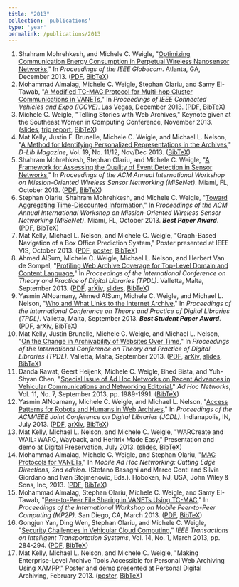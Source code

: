 ```yaml
---
title: "2013"
collection: 'publications'
type: 'year'
permalink: /publications/2013
---
```

1. Shahram Mohrehkesh, and Michele C. Weigle, "[Optimizing Communication Energy Consumption in Perpetual Wireless Nanosensor Networks](http://dx.doi.org/10.1109/GLOCOM.2013.6831128)," In *Proceedings of the IEEE Globecom*. Atlanta, GA, December 2013. ([PDF](http://www.cs.odu.edu/~mweigle/papers/mohrehkesh-globecom13.pdf), [BibTeX](/publications/bibtex#mohrehkesh-globecom13))
1. Mohammad Almalag, Michele C. Weigle, Stephan Olariu, and Samy El-Tawab, "[A Modified TC-MAC Protocol for Multi-hop Cluster Communications in VANETs](http://dx.doi.org/10.1109/ICCVE.2013.6799909)," In *Proceedings of IEEE Connected Vehicles and Expo (ICCVE)*. Las Vegas, December 2013. ([PDF](http://www.cs.odu.edu/~mweigle/papers/almalag-iccve13.pdf), [BibTeX](/publications/bibtex#almalag-iccve13))
1. Michele C. Weigle, "Telling Stories with Web Archives," Keynote given at the Southeast Women in Computing Conference, November 2013. ([slides](http://www.slideshare.net/mweigle/telling-stories-with-web-archives), [trip report](http://ws-dl.blogspot.com/2013/11/2013-11-21-2013-southeast-women-in.html), [BibTeX](/publications/bibtex#weigle-sewic13))
1. Mat Kelly, Justin F. Brunelle, Michele C. Weigle, and Michael L. Nelson, "[A Method for Identifying Personalized Representations in the Archives](http://www.dlib.org/dlib/november13/kelly/11kelly.html)," *D-Lib Magazine*, Vol. 19, No. 11/12, Nov/Dec 2013. ([BibTeX](/publications/bibtex#kelly-dlib13))
1. Shahram Mohrehkesh, Stephan Olariu, and Michele C. Weigle, "[A Framework for Assessing the Quality of Event Detection in Sensor Networks](http://dx.doi.org/10.1145/2509338.2509341)," In *Proceedings of the ACM Annual International Workshop on Mission-Oriented Wireless Sensor Networking (MiSeNet)*. Miami, FL, October 2013. ([PDF](http://www.cs.odu.edu/~mweigle/papers/mohrehkesh-misenet13.pdf), [BibTeX](/publications/bibtex#mohrehkesh-misenet13))
1. Stephan Olariu, Shahram Mohrehkesh, and Michele C. Weigle, "[Toward Aggregating Time-Discounted Information](http://dx.doi.org/10.1145/2509338.2509340)," In *Proceedings of the ACM Annual International Workshop on Mission-Oriented Wireless Sensor Networking (MiSeNet)*. Miami, FL, October 2013. ***Best Paper Award***.  ([PDF](http://www.cs.odu.edu/~mweigle/papers/olariu-misenet13.pdf), [BibTeX](/publications/bibtex#olariu-misenet13))
1. Mat Kelly, Michael L. Nelson, and Michele C. Weigle, "Graph-Based Navigation of a Box Office Prediction System," Poster presented at IEEE VIS, October 2013. ([PDF](http://www.cs.odu.edu/~mkelly/papers/2013_ieeevis_boxofficeprediction.pdf), [poster](http://www.cs.odu.edu/~mkelly/posters/2013_vis_boxoffice.pdf), [BibTeX](/publications/bibtex#kelly-infovis13))
1. Ahmed AlSum, Michele C. Weigle, Michael L. Nelson, and Herbert Van de Sompel, "[Profiling Web Archive Coverage for Top-Level Domain and Content Language](http://dx.doi.org/10.1007/978-3-642-40501-3_7)," In *Proceedings of the International Conference on Theory and Practice of Digital Libraries (TPDL)*. Valletta, Malta, September 2013. ([PDF](http://www.cs.odu.edu/~mln/pubs/tpdl-2013/paper_134.pdf), [arXiv](http://arxiv.org/abs/1309.4008), [slides](http://www.slideshare.net/phonedude/profiling-web-archive-coverage-for-toplevel-domain-and-content-language), [BibTeX](/publications/bibtex#alsum-tpdl13))
1. Yasmin AlNoamany, Ahmed AlSum, Michele C. Weigle, and Michael L. Nelson, "[Who and What Links to the Internet Archive](http://dx.doi.org/10.1007/978-3-642-40501-3_35)," In *Proceedings of the International Conference on Theory and Practice of Digital Libraries (TPDL)*. Valletta, Malta, September 2013. ***Best Student Paper Award***.  ([PDF](http://www.cs.odu.edu/~mln/pubs/tpdl-2013/paper_149.pdf), [arXiv](http://arxiv.org/abs/1309.4016), [BibTeX](/publications/bibtex#alnoamany-tpdl13))
1. Mat Kelly, Justin Brunelle, Michele C. Weigle, and Michael L. Nelson, "[On the Change in Archivability of Websites Over Time](http://dx.doi.org/10.1007/978-3-642-40501-3_5)," In *Proceedings of the International Conference on Theory and Practice of Digital Libraries (TPDL)*. Valletta, Malta, September 2013. ([PDF](http://www.cs.odu.edu/~mln/pubs/tpdl-2013/paper_126.pdf), [arXiv](http://arxiv.org/abs/1307.8067), [slides](http://www.slideshare.net/phonedude/on-the-change-in-archivability-of-websites-over-time), [BibTeX](/publications/bibtex#kelly-tpdl13))
1. Danda Rawat, Geert Heijenk, Michele C. Weigle, Bhed Bista, and Yuh-Shyan Chen, "[Special Issue of Ad Hoc Networks on Recent Advances in Vehicular Communications and Networking Editorial](http://dx.doi.org/10.1016/j.adhoc.2013.08.001)," *Ad Hoc Networks*, Vol. 11, No. 7, September 2013, pp. 1989-1991. ([BibTeX](/publications/bibtex#rawat-adhoc13))
1. Yasmin AlNoamany, Michele C. Weigle, and Michael L. Nelson, "[Access Patterns for Robots and Humans in Web Archives](http://dx.doi.org/10.1145/2467696.2467722)," In *Proceedings of the ACM/IEEE Joint Conference on Digital Libraries (JCDL)*. Indianapolis, IN, July 2013. ([PDF](http://www.cs.odu.edu/~mln/pubs/jcdl-2013/fp105-AlNoamany.pdf), [arXiv](http://arxiv.org/abs/1309.4009), [BibTeX](/publications/bibtex#alnoamany-jcdl13))
1. Mat Kelly, Michael L. Nelson, and Michele C. Weigle, "WARCreate and WAIL: WARC, Wayback, and Heritrix Made Easy," Presentation and demo at Digital Preservation, July 2013. ([slides](http://www.slideshare.net/matkelly01/digital-preservation-2013), [BibTeX](/publications/bibtex#kelly-dp13))
1. Mohammad Almalag, Michele C. Weigle, and Stephan Olariu, "[MAC Protocols for VANETs](http://dx.doi.org/10.1002/9781118511305.ch17)," In *Mobile Ad Hoc Networking: Cutting Edge Directions, 2nd edition*. (Stefano Basagni and Marco Conti and Silvia Giordano and Ivan Stojmenovic, Eds.). Hoboken, NJ, USA, John Wiley & Sons, Inc, 2013. ([PDF](http://www.cs.odu.edu/~mweigle/papers/almalag-vanet-ch17.pdf), [BibTeX](/publications/bibtex#mac-vanet-book))
1. Mohammad Almalag, Stephan Olariu, Michele C. Weigle, and Samy El-Tawab, "[Peer-to-Peer File Sharing in VANETs Using TC-MAC](http://dx.doi.org/10.1109/PerComW.2013.6529461)," In *Proceedings of the International Workshop on Mobile Peer-to-Peer Computing (MP2P)*. San Diego, CA, March 2013. ([PDF](http://www.cs.odu.edu/~mweigle/papers/almalag-mp2p13.pdf), [BibTeX](/publications/bibtex#almalag-mp2p13))
1. Gongjun Yan, Ding Wen, Stephan Olariu, and Michele C. Weigle, "[Security Challenges in Vehicular Cloud Computing](http://dx.doi.org/10.1109/TITS.2012.2211870)," *IEEE Transactions on Intelligent Transportation Systems*, Vol. 14, No. 1, March 2013, pp. 284-294. ([PDF](http://www.cs.odu.edu/~mweigle/papers/yan-its13.pdf), [BibTeX](/publications/bibtex#yan-its13))
1. Mat Kelly, Michael L. Nelson, and Michele C. Weigle, "Making Enterprise-Level Archive Tools Accessible for Personal Web Archiving Using XAMPP," Poster and demo presented at Personal Digital Archiving, February 2013. ([poster](http://www.slideshare.net/matkelly01/making-enterpriselevel-archive-tools-accessible-for-personal-web-archiving), [BibTeX](/publications/bibtex#kelly-pda13))
